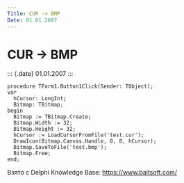```yaml
---
Title: CUR -> BMP
Date: 01.01.2007
---
```



CUR -> BMP
==========

::: {.date}
01.01.2007
:::

    procedure TForm1.Button1Click(Sender: TObject);
    var
      hCursor: LongInt;
      Bitmap: TBitmap;
    begin
      Bitmap := TBitmap.Create;
      Bitmap.Width := 32;
      Bitmap.Height := 32;
      hCursor := LoadCursorFromFile('test.cur');
      DrawIcon(Bitmap.Canvas.Handle, 0, 0, hCursor);
      Bitmap.SaveToFile('test.bmp');
      Bitmap.Free;
    end;

Взято с Delphi Knowledge Base: <https://www.baltsoft.com/>
